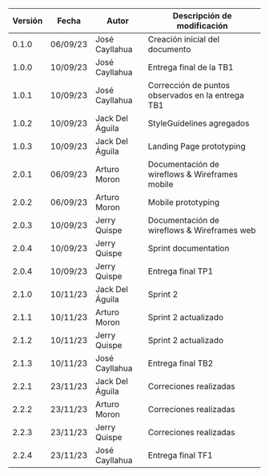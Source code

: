 | **Versión** | **Fecha** | **Autor**       | **Descripción de modificación**                   |
| ----------- | --------- | --------------- | ------------------------------------------------- |
| 0.1.0       | 06/09/23  | José Cayllahua  | Creación inicial del documento                    |
| 1.0.0       | 10/09/23  | José Cayllahua  | Entrega final de la TB1                           |
| 1.0.1       | 10/09/23  | José Cayllahua  | Corrección de puntos observados en la entrega TB1 |
| 1.0.2       | 10/09/23  | Jack Del Águila | StyleGuidelines agregados                         |
| 1.0.3       | 10/09/23  | Jack Del Águila | Landing Page prototyping                          |
| 2.0.1       | 06/09/23  | Arturo Moron    | Documentación de wireflows & Wireframes mobile    |
| 2.0.2       | 06/09/23  | Arturo Moron    | Mobile prototyping                                |
| 2.0.3       | 10/09/23  | Jerry Quispe    | Documentación de wireflows & Wireframes web       |
| 2.0.4       | 10/09/23  | Jerry Quispe    | Sprint documentation                              |
| 2.0.4       | 10/09/23  | Jerry Quispe    | Entrega final TP1                                 |
| 2.1.0       | 10/11/23  | Jack Del Águila | Sprint 2                                          |
| 2.1.1       | 10/11/23  | Arturo Moron    | Sprint 2 actualizado                              |
| 2.1.2       | 10/11/23  | Jerry Quispe    | Sprint 2 actualizado                              |
| 2.1.3       | 10/11/23  | José Cayllahua  | Entrega final TB2                                 |
| 2.2.1       | 23/11/23  | Jack Del Águila | Correciones realizadas                            |
| 2.2.2       | 23/11/23  | Arturo Moron    | Correciones realizadas                            |
| 2.2.3       | 23/11/23  | Jerry Quispe    | Correciones realizadas                            |
| 2.2.4       | 23/11/23  | José Cayllahua  | Entrega final TF1                                 |

